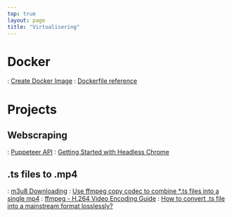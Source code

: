 ```yaml
---
top: true
layout: page
title: "Virtualisering"
---
```


# Docker

: [Create Docker Image](https://www.sentinelone.com/blog/create-docker-image/)
: [Dockerfile reference](https://docs.docker.com/engine/reference/builder/)

# Projects

## Webscraping

: [Puppeteer API](https://github.com/puppeteer/puppeteer/blob/main/docs/api.md)
: [Getting Started with Headless Chrome](https://developers.google.com/web/updates/2017/04/headless-chrome)

## .ts files to .mp4
: [m3u8 Downloading](https://gist.github.com/primaryobjects/7423d7982656a31e72542f60d30f9d30)
: [Use ffmpeg copy codec to combine *.ts files into a single mp4](https://superuser.com/questions/692990/use-ffmpeg-copy-codec-to-combine-ts-files-into-a-single-mp4)
: [ffmpeg - H.264 Video Encoding Guide](https://trac.ffmpeg.org/wiki/Encode/H.264)
: [How to convert .ts file into a mainstream format losslessly?](https://askubuntu.com/questions/716424/how-to-convert-ts-file-into-a-mainstream-format-losslessly)
